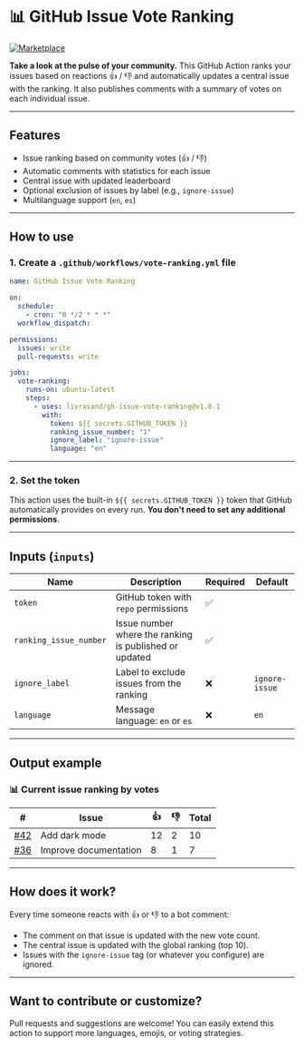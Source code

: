 # 📊 GitHub Issue Vote Ranking

[![Marketplace](https://img.shields.io/badge/GitHub%20Action-Marketplace-blue?logo=github)](https://github.com/marketplace/actions/github-issue-vote-ranking)

**Take a look at the pulse of your community.**
This GitHub Action ranks your issues based on reactions 👍 / 👎 and automatically updates a central issue with the ranking. It also publishes comments with a summary of votes on each individual issue.

---

## Features

- Issue ranking based on community votes (👍 / 👎)
- Automatic comments with statistics for each issue
- Central issue with updated leaderboard
- Optional exclusion of issues by label (e.g., `ignore-issue`)
- Multilanguage support (`en`, `es`)

---

## How to use

### 1. Create a `.github/workflows/vote-ranking.yml` file

```yaml
name: GitHub Issue Vote Ranking

on:
  schedule:
    - cron: "0 */2 * * *"
  workflow_dispatch:

permissions:
  issues: write
  pull-requests: write

jobs:
  vote-ranking:
    runs-on: ubuntu-latest
    steps:
      - uses: livrasand/gh-issue-vote-ranking@v1.0.1
        with:
          token: ${{ secrets.GITHUB_TOKEN }}
          ranking_issue_number: "1" 
          ignore_label: "ignore-issue"  
          language: "en"
````

---

### 2. Set the token

This action uses the built-in `${{ secrets.GITHUB_TOKEN }}` token that GitHub automatically provides on every run.
**You don't need to set any additional permissions**.

---

## Inputs (`inputs`)

| Name | Description | Required | Default |
| ---------------------- | -------------------------------------------------------- | ----------- | -------------- |
| `token` | GitHub token with `repo` permissions | ✅ | |
| `ranking_issue_number` | Issue number where the ranking is published or updated | ✅ | |
| `ignore_label` | Label to exclude issues from the ranking | ❌ | `ignore-issue` |
| `language` | Message language: `en` or `es` | ❌ | `en` |

---

## Output example

### 📊 Current issue ranking by votes

| # | Issue | 👍 | 👎 | Total |
|-----|------------------------|-----|-----|------|
| [#42]() | Add dark mode | 12 | 2 | 10 |
| [#36]() | Improve documentation | 8 | 1 | 7 |

---
## How does it work?

Every time someone reacts with 👍 or 👎 to a bot comment:

* The comment on that issue is updated with the new vote count.
* The central issue is updated with the global ranking (top 10).
* Issues with the `ignore-issue` tag (or whatever you configure) are ignored.

---

## Want to contribute or customize?

Pull requests and suggestions are welcome!
You can easily extend this action to support more languages, emojis, or voting strategies.
